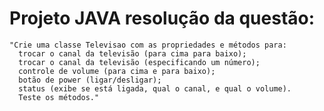    # Projeto JAVA resolução da questão: 

    "Crie uma classe Televisao com as propriedades e métodos para:
      trocar o canal da televisão (para cima para baixo);
      trocar o canal da televisão (especificando um número);
      controle de volume (para cima e para baixo);
      botão de power (ligar/desligar);
      status (exibe se está ligada, qual o canal, e qual o volume).
	  Teste os métodos."
